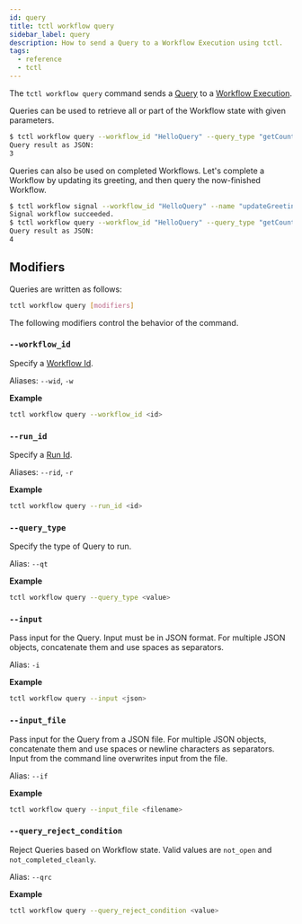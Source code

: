 ```yaml
---
id: query
title: tctl workflow query
sidebar_label: query
description: How to send a Query to a Workflow Execution using tctl.
tags:
  - reference
  - tctl
---
```


The `tctl workflow query` command sends a [Query](/concepts/what-is-a-query) to a [Workflow Execution](/concepts/what-is-a-workflow-execution).

Queries can be used to retrieve all or part of the Workflow state with given parameters.

```bash
$ tctl workflow query --workflow_id "HelloQuery" --query_type "getCount"
Query result as JSON:
3
```

Queries can also be used on completed Workflows.
Let's complete a Workflow by updating its greeting, and then query the now-finished Workflow.

```bash
$ tctl workflow signal --workflow_id "HelloQuery" --name "updateGreeting" --input \"Bye\"
Signal workflow succeeded.
$ tctl workflow query --workflow_id "HelloQuery" --query_type "getCount"
Query result as JSON:
4
```

## Modifiers

Queries are written as follows:

```bash
tctl workflow query [modifiers]
```

The following modifiers control the behavior of the command.

### `--workflow_id`

Specify a [Workflow Id](/concepts/what-is-a-workflow-id).

Aliases: `--wid`, `-w`

**Example**

```bash
tctl workflow query --workflow_id <id>
```

### `--run_id`

Specify a [Run Id](/concepts/what-is-a-run-id).

Aliases: `--rid`, `-r`

**Example**

```bash
tctl workflow query --run_id <id>
```

### `--query_type`

Specify the type of Query to run.

Alias: `--qt`

**Example**

```bash
tctl workflow query --query_type <value>
```

### `--input`

Pass input for the Query.
Input must be in JSON format.
For multiple JSON objects, concatenate them and use spaces as separators.

Alias: `-i`

**Example**

```bash
tctl workflow query --input <json>
```

### `--input_file`

Pass input for the Query from a JSON file.
For multiple JSON objects, concatenate them and use spaces or newline characters as separators.
Input from the command line overwrites input from the file.

Alias: `--if`

**Example**

```bash
tctl workflow query --input_file <filename>
```

### `--query_reject_condition`

Reject Queries based on Workflow state.
Valid values are `not_open` and `not_completed_cleanly`.

Alias: `--qrc`

**Example**

```bash
tctl workflow query --query_reject_condition <value>
```
